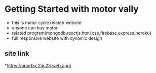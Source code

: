 # Getting Started with motor vally
* this is motor cycle related website
* anyone can buy motor
* related program(mongodb,reactjs,html,css,firebase,express,heroku)
* full responsive website with dynamic design
## site link
*https://apurbo-2dc23.web.app/

